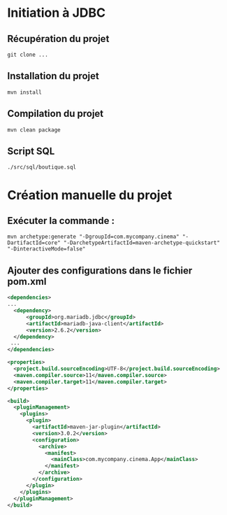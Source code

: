 # Initiation à JDBC

## Récupération du projet
```
git clone ...
```

## Installation du projet
```
mvn install
```

## Compilation du projet
```
mvn clean package
```

## Script SQL 
```
./src/sql/boutique.sql
```
#
# Création manuelle du projet

## Exécuter la commande :
```
mvn archetype:generate "-DgroupId=com.mycompany.cinema" "-DartifactId=core" "-DarchetypeArtifactId=maven-archetype-quickstart" "-DinteractiveMode=false"
```

## Ajouter des configurations dans le fichier pom.xml

```xml
<dependencies>
...
  <dependency>
      <groupId>org.mariadb.jdbc</groupId>
      <artifactId>mariadb-java-client</artifactId>
      <version>2.6.2</version>
  </dependency>
 ...
</dependencies>
```
```xml
<properties>
  <project.build.sourceEncoding>UTF-8</project.build.sourceEncoding>
  <maven.compiler.source>11</maven.compiler.source>
  <maven.compiler.target>11</maven.compiler.target>
</properties>
```
```xml
<build>
  <pluginManagement>
    <plugins>
      <plugin>
        <artifactId>maven-jar-plugin</artifactId>
        <version>3.0.2</version>
        <configuration>
          <archive>
            <manifest>
              <mainClass>com.mycompany.cinema.App</mainClass>
            </manifest>
          </archive>
        </configuration>
      </plugin>
    </plugins>
  </pluginManagement>
</build>
```
